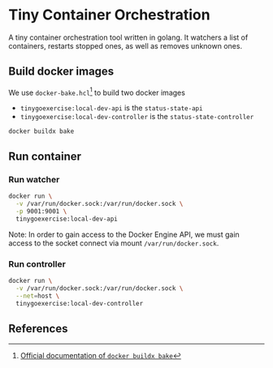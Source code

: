 # Tiny Container Orchestration

A tiny container orchestration tool written in golang. It watchers a list of containers, restarts stopped ones, as well as removes unknown ones.

## Build docker images

We use `docker-bake.hcl`[^1] to build two docker images

- `tinygoexercise:local-dev-api` is the `status-state-api`
- `tinygoexercise:local-dev-controller` is the `status-state-controller`

```shell
docker buildx bake
```

## Run container

### Run watcher

```sh
docker run \
  -v /var/run/docker.sock:/var/run/docker.sock \
  -p 9001:9001 \
  tinygoexercise:local-dev-api
```

Note: In order to gain access to the Docker Engine API, we must gain access to the socket connect via mount `/var/run/docker.sock`.

### Run controller

```sh
docker run \
  -v /var/run/docker.sock:/var/run/docker.sock \
  --net=host \
  tinygoexercise:local-dev-controller
```

## References

[^1]: [Official documentation of `docker buildx bake`](https://docs.docker.com/engine/reference/commandline/buildx_build/)
